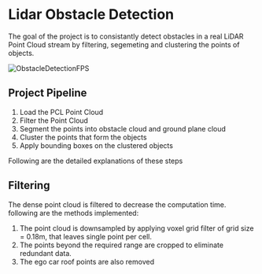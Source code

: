 # Lidar Obstacle Detection
The goal of the project is to consistantly detect obstacles in a real LiDAR Point Cloud stream by filtering, segemeting and clustering the points of objects. 

![ObstacleDetectionFPS](https://user-images.githubusercontent.com/48198017/128245366-c20b806b-392d-42f2-9f7c-ce4bff5607dd.gif)

## Project Pipeline
1. Load the PCL Point Cloud
2. Filter the Point Cloud 
3. Segment the points into obstacle cloud and ground plane cloud
4. Cluster the points that form the objects
5. Apply bounding boxes on the clustered objects

Following are the detailed explanations of these steps

## Filtering
The dense point cloud is filtered to decrease the computation time. following are the methods implemented:
1. The point cloud is downsampled by applying voxel grid filter of grid size = 0.18m, that leaves single point per cell. 
2. The points beyond the required range are cropped to eliminate redundant data. 
3. The ego car roof points are also removed

